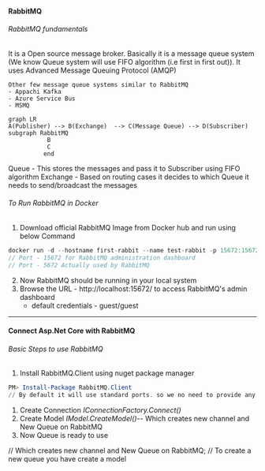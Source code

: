 #### RabbitMQ
###### RabbitMQ fundamentals
>

It is a Open source message broker.
Basically it is a message queue system (We know Queue system will use FIFO algorithm (i.e first in first out)).
It uses Advanced Message Queuing Protocol (AMQP)

```
Other few message queue systems similar to RabbitMQ
- Appachi Kafka
- Azure Service Bus
- MSMQ
```

```mermaid
graph LR
A(Publisher) --> B(Exchange)  --> C(Message Queue) --> D(Subscriber)
subgraph RabbitMQ
           B
           C
          end
```
Queue    -  This stores the messages and pass it to Subscriber using FIFO algorithm
Exchange -  Based on routing cases it decides to which Queue it needs to send/broadcast the messages



###### To Run RabbitMQ in Docker
1. Download official RabbitMQ Image from Docker hub and run using below Command
```csharp
docker run -d --hostname first-rabbit --name test-rabbit -p 15672:15672 -p 5672:5672 rabbitmq:3-management
// Port - 15672 for RabbitMQ administration dashboard
// Port - 5672 Actually used by RabbitMQ
```
2. Now RabbitMQ should be running in your local system
3. Browse the URL - http://localhost:15672/ to access RabbitMQ's admin dashboard
   - default credentials - guest/guest

---
#### Connect Asp.Net Core with RabbitMQ
###### Basic Steps to use RabbitMQ
1. Install RabbitMQ.Client using nuget package manager
```powershell
PM> Install-Package RabbitMQ.Client
// By default it will use standard ports. so we no need to provide any connection details
```

1. Create Connection *IConnectionFactory.Connect()*
2. Create Model *IModel.CreateModel()*-- Which creates new channel and New Queue on RabbitMQ
3. Now Queue is ready to use


// Which creates new channel and New Queue on RabbitMQ;
// To create a new queue you have create a model

[//]: # (Tags: Connect Asp.net core with RabbitMQ)
[//]: # (Type: Docker - Commands)
[//]: # (Rating: 2)
[//]: # (Languages:powershell)
[//]: # (ReadyState:Publish)
